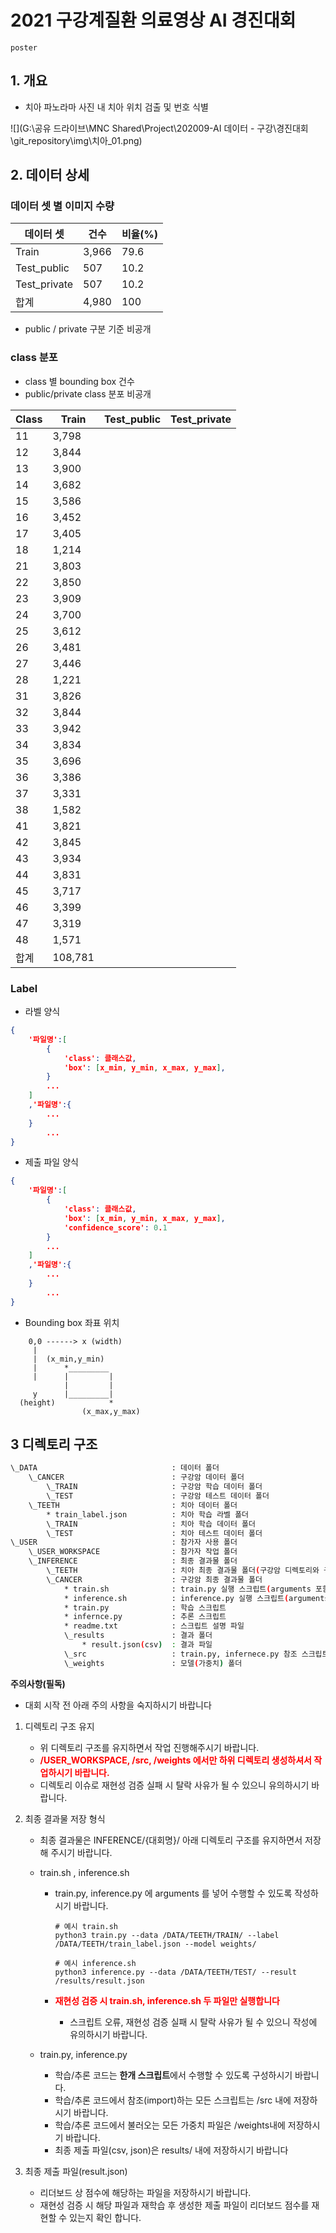 # 2021 구강계질환 의료영상 AI 경진대회

`poster`

## 1. 개요

* 치아 파노라마 사진 내 치아 위치 검출 및 번호 식별

![](G:\공유 드라이브\MNC Shared\Project\202009-AI 데이터 - 구강\경진대회\git_repository\img\치아_01.png)

## 2. 데이터 상세

### 데이터 셋 별 이미지 수량

| 데이터 셋    | 건수  | 비율(%) |
| ------------ | ----- | ------- |
| Train        | 3,966 | 79.6    |
| Test_public  | 507   | 10.2    |
| Test_private | 507   | 10.2    |
| 합계         | 4,980 | 100     |

* public / private 구분 기준 비공개

### class 분포

* class 별 bounding box 건수
* public/private class 분포 비공개

| Class | Train   | Test_public | Test_private |
| ----- | ------- | ----------- | ------------ |
| 11    | 3,798   |             |              |
| 12    | 3,844   |             |              |
| 13    | 3,900   |             |              |
| 14    | 3,682   |             |              |
| 15    | 3,586   |             |              |
| 16    | 3,452   |             |              |
| 17    | 3,405   |             |              |
| 18    | 1,214   |             |              |
| 21    | 3,803   |             |              |
| 22    | 3,850   |             |              |
| 23    | 3,909   |             |              |
| 24    | 3,700   |             |              |
| 25    | 3,612   |             |              |
| 26    | 3,481   |             |              |
| 27    | 3,446   |             |              |
| 28    | 1,221   |             |              |
| 31    | 3,826   |             |              |
| 32    | 3,844   |             |              |
| 33    | 3,942   |             |              |
| 34    | 3,834   |             |              |
| 35    | 3,696   |             |              |
| 36    | 3,386   |             |              |
| 37    | 3,331   |             |              |
| 38    | 1,582   |             |              |
| 41    | 3,821   |             |              |
| 42    | 3,845   |             |              |
| 43    | 3,934   |             |              |
| 44    | 3,831   |             |              |
| 45    | 3,717   |             |              |
| 46    | 3,399   |             |              |
| 47    | 3,319   |             |              |
| 48    | 1,571   |             |              |
| 합계  | 108,781 |             |              |

### Label

* 라벨 양식

```json
{
	'파일명':[
        {
            'class': 클래스값,
            'box': [x_min, y_min, x_max, y_max],
        }
        ...
    ]
    ,'파일명':{
        ...
    }
        ...
}
```

* 제출 파일 양식

```json
{
	'파일명':[
        {
            'class': 클래스값,
            'box': [x_min, y_min, x_max, y_max],
            'confidence_score': 0.1
        }
        ...
    ]
    ,'파일명':{
        ...
    }
        ...
}
```

* Bounding box 좌표 위치

```
    0,0 ------> x (width)
     |
     |  (x_min,y_min)
     |      *_________
     |      |         |
            |         |
     y      |_________|
  (height)            *
                (x_max,y_max)
```


## 3 디렉토리 구조

```bash
\_DATA								: 데이터 폴더
	\_CANCER						: 구강암 데이터 폴더
		\_TRAIN						: 구강암 학습 데이터 폴더
		\_TEST						: 구강암 테스트 데이터 폴더
	\_TEETH							: 치아 데이터 폴더
		* train_label.json			: 치아 학습 라벨 폴더
		\_TRAIN						: 치아 학습 데이터 폴더
		\_TEST						: 치아 테스트 데이터 폴더 
\_USER								: 참가자 사용 폴더
	\_USER_WORKSPACE				: 참가자 작업 폴더
	\_INFERENCE						: 최종 결과물 폴더
		\_TEETH						: 치아 최종 결과물 폴더(구강암 디렉토리와 구조 동일)
		\_CANCER					: 구강암 최종 결과물 폴더
			* train.sh				: train.py 실행 스크립트(arguments 포함)
			* inference.sh			: inference.py 실행 스크립트(arguments 포함)
			* train.py				: 학습 스크립트
			* infernce.py			: 추론 스크립트
			* readme.txt			: 스크립트 설명 파일
			\_results				: 결과 폴더
				* result.json(csv)	: 결과 파일
			\_src					: train.py, infernece.py 참조 스크립트
			\_weights				: 모델(가중치) 폴더
```

**주의사항(필독)**

* 대회 시작 전 아래 주의 사항을 숙지하시기 바랍니다

1. 디렉토리 구조 유지

   * 위 디렉토리 구조를 유지하면서 작업 진행해주시기 바랍니다.
   * <span style="color:red">**/USER_WORKSPACE, /src, /weights 에서만 하위 디렉토리 생성하셔서 작업하시기 바랍니다.**</span>
   * 디렉토리 이슈로 재현성 검증 실패 시 탈락 사유가 될 수 있으니 유의하시기 바랍니다.

2. 최종 결과물 저장 형식

   * 최종 결과물은 INFERENCE/{대회명}/ 아래 디렉토리 구조를 유지하면서 저장해 주시기 바랍니다.

   * train.sh , inference.sh

     * train.py, inference.py 에 arguments 를 넣어 수행할 수 있도록 작성하시기 바랍니다.

       ```shell
       # 예시 train.sh
       python3 train.py --data /DATA/TEETH/TRAIN/ --label /DATA/TEETH/train_label.json --model weights/
       
       # 예시 inference.sh
       python3 inference.py --data /DATA/TEETH/TEST/ --result /results/result.json
       ```

     * <span style="color:red">**재현성 검증 시 train.sh, inference.sh 두 파일만 실행합니다**</span>

       * 스크립트 오류, 재현성 검증 실패 시 탈락 사유가 될 수 있으니 작성에 유의하시기 바랍니다.

   * train.py, inference.py
     * 학습/추론 코드는 **한개 스크립트**에서 수행할 수 있도록 구성하시기 바랍니다.
     * 학습/추론 코드에서 참조(import)하는 모든 스크립트는 /src 내에 저장하시기 바랍니다.
     * 학습/추론 코드에서 불러오는 모든 가중치 파일은 /weights내에 저장하시기 바랍니다.
     * 최종 제출 파일(csv, json)은 results/ 내에 저장하시기 바랍니다

3. 최종 제출 파일(result.json)
   * 리더보드 상 점수에 해당하는 파일을 저장하시기 바랍니다.
   * 재현성 검증 시 해당 파일과 재학습 후 생성한 제출 파일이 리더보드 점수를 재현할 수 있는지 확인 합니다.